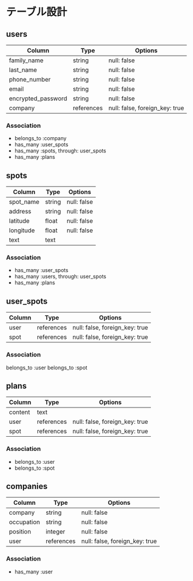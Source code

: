# テーブル設計

## users

| Column | Type | Options |
| ------ | ---- | ------- |
| family_name | string | null: false |
| last_name | string | null: false |
| phone_number | string | null: false |
| email | string | null: false |
| encrypted_password | string | null: false |
| company | references | null: false, foreign_key: true |

### Association

- belongs_to :company
- has_many :user_spots
- has_many :spots, through: user_spots
- has_many :plans

## spots

| Column | Type | Options |
| ------ | ---- | ------- |
| spot_name | string | null: false |
| address | string | null: false |
| latitude | float | null: false |
| longitude | float | null: false |
| text | text |        |

### Association

- has_many :user_spots
- has_many :users, through: user_spots
- has_many :plans

## user_spots

| Column | Type | Options |
| ------ | ---- | ------- |
| user | references | null: false, foreign_key: true |
| spot | references | null: false, foreign_key: true |

### Association

belongs_to :user
belongs_to :spot

## plans

| Column | Type | Options |
| ------ | ---- | ------- |
| content | text |  |
| user | references | null: false, foreign_key: true |
| spot | references | null: false, foreign_key: true |

### Association

- belongs_to :user
- belongs_to :spot

## companies

| Column | Type | Options |
| ------ | ---- | ------- |
| company | string | null: false |
| occupation | string | null: false |
| position | integer | null: false |
| user | references | null: false, foreign_key: true |

### Association

- has_many :user